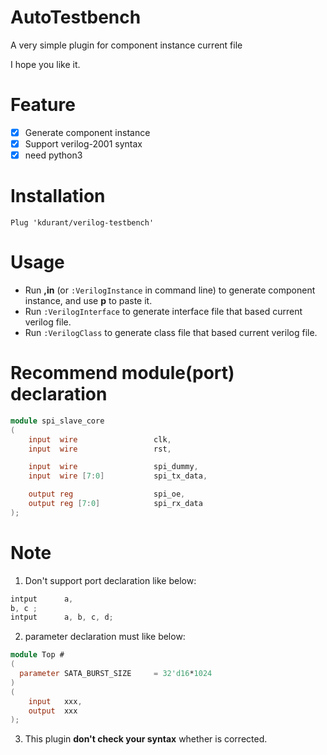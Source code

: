 # AutoTestbench
A very simple plugin for component instance current file

I hope you like it.

# Feature
- [x] Generate component instance
- [x] Support verilog-2001 syntax
- [x] need python3

# Installation
```viml
Plug 'kdurant/verilog-testbench'
```

# Usage
* Run **,in** (or `:VerilogInstance` in command line) to generate component instance, and use **p** to paste it.
* Run `:VerilogInterface` to generate interface file that based current verilog file.
* Run `:VerilogClass` to generate class file that based current verilog file.

# Recommend module(port) declaration
```verilog
module spi_slave_core
(
    input  wire                 clk,
    input  wire                 rst,

    input  wire                 spi_dummy,
    input  wire [7:0]           spi_tx_data,

    output reg                  spi_oe,
    output reg [7:0]            spi_rx_data
);
```

# Note
1. Don't support port declaration like below:

```verilog
intput      a,
b, c ;
intput      a, b, c, d;
```

2. parameter declaration must like below:
```verilog
module Top #
(
  parameter SATA_BURST_SIZE     = 32'd16*1024
)
(
    input   xxx,
    output  xxx
);
```

3. This plugin **don't check your syntax** whether is corrected. 
